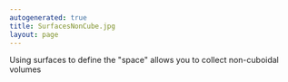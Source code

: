 ```yaml
---
autogenerated: true
title: SurfacesNonCube.jpg
layout: page
---
```


Using surfaces to define the "space" allows you to collect non-cuboidal
volumes
